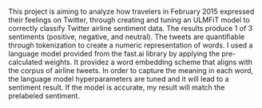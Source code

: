This project is aiming to analyze how travelers in February 2015 expressed their feelings on
Twitter, through creating and tuning an ULMFiT model to correctly classify Twitter airline
sentiment data. The results produce 1 of 3 sentiments (positive, negative, and neutral).
The tweets are quantifiable through tokenization to create a numeric representation of words. I
used a language model provided from the fast.ai library by applying the pre-calculated
weights. It providez a word embedding scheme that aligns with the corpus of airline tweets. In
order to capture the meaning in each word, the language model hyperparameters are tuned
and it will lead to a sentiment result. If the model is accurate, my result will match the prelabeled
sentiment. 
